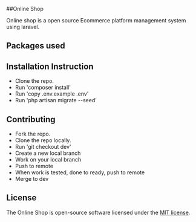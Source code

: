 ##Online Shop

Online shop is a open source Ecommerce platform management system using laravel.

## Packages used



## Installation Instruction 

- Clone the repo.
- Run 'composer install'
- Run 'copy .env.example .env'
- Run 'php artisan migrate --seed'


## Contributing

- Fork the repo.
- Clone the repo locally.
- Run 'git checkout dev'
- Create a new local branch
- Work on your local branch
- Push to remote 
- When work is tested, done to ready, push to remote
- Merge to dev

## License

The Online Shop is open-source software licensed under the [MIT license](https://opensource.org/licenses/MIT).

